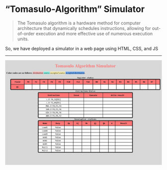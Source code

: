 # “Tomasulo-Algorithm” Simulator

> The Tomasulo algorithm is a hardware method for computer architecture that dynamically schedules instructions, allowing for out-of-order execution and more effective use of numerous execution units.

So, we have deployed a simulator in a web page using HTML, CSS, and JS

------



<p align="center">
  <img src="https://github.com/RamziMuhammad/Tomasulo-Algorithm-Simulator/blob/main/Assets/Tomasulo-Algorithm-Simulator.jpg" style="width:800px;"/>
</p>